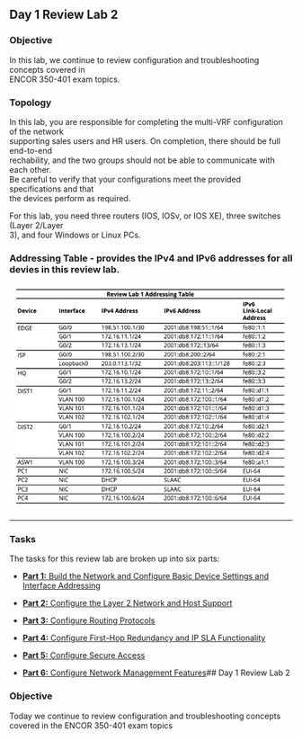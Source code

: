 ## Day 1 Review Lab 2

### Objective
In this lab, we continue to review configuration and troubleshooting concepts covered in  
ENCOR 350-401 exam topics. 

### Topology
In this lab, you are responsible for completing the multi-VRF configuration of the network  
supporting sales users and HR users.  On completion, there should be full end-to-end  
rechability, and the two groups should not be able to communicate with each other.  
Be careful to verify that your configurations meet the provided specifications and that  
the devices perform as required.  

For this lab, you need three routers (IOS, IOSv, or IOS XE), three switches (Layer 2/Layer  
3), and four Windows or Linux PCs.

### Addressing Table - provides the IPv4 and IPv6 addresses for all devies in this review lab.
![Lab topology](https://github.com/tech-zero/assets/blob/main/images/2address-table3.png)

---

### Tasks
The tasks for this review lab are broken up into six parts:
+ [**Part 1:** Build the Network and Configure Basic Device Settings and Interface Addressing](https://github.com/tech-zero/assets/blob/main/d2lab1/part1/README.md)

+ [**Part 2:** Configure the Layer 2 Network and Host Support](https://github.com/tech-zero/assets/blob/main/d2lab1/part2/README.md)

+ [**Part 3:** Configure Routing Protocols](https://github.com/tech-zero/assets/blob/main/d2lab1/part3/README.md)

+ [**Part 4:** Configure First-Hop Redundancy and IP SLA Functionality](https://github.com/tech-zero/assets/blob/main/d2lab1/part4/README.md)

+ [**Part 5:** Configure Secure Access](https://github.com/tech-zero/assets/blob/main/d2lab1/part5/README.md)

+ [**Part 6:** Configure Network Management Features](https://github.com/tech-zero/assets/blob/main/d2lab1/part6/README.md)## Day 1 Review Lab 2

### Objective
Today we continue to review configuration and troubleshooting concepts covered in the ENCOR 350-401 exam topics
